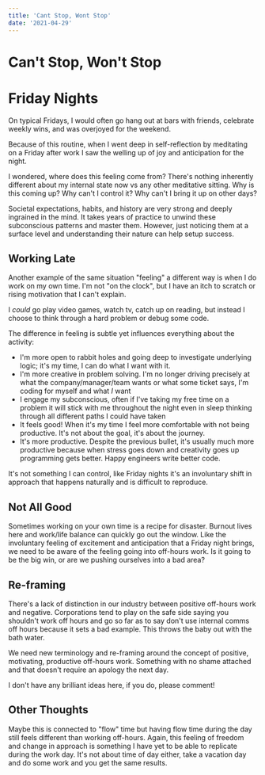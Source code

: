 ```yaml
---
title: 'Cant Stop, Wont Stop'
date: '2021-04-29'
---
```


# Can't Stop, Won't Stop

# Friday Nights

On typical Fridays, I would often go hang out at bars with friends, celebrate weekly wins, and was overjoyed for the weekend.

Because of this routine, when I went deep in self-reflection by meditating on a Friday after work I saw the welling up of joy and anticipation for the night.

I wondered, where does this feeling come from? There's nothing inherently different about my internal state now vs any other meditative sitting. Why is this coming up? Why can't I control it? Why can't I bring it up on other days?

Societal expectations, habits, and history are very strong and deeply ingrained in the mind. It takes years of practice to unwind these subconscious patterns and master them. However, just noticing them at a surface level and understanding their nature can help setup success.

## Working Late

Another example of the same situation "feeling" a different way is when I do work on my own time. I'm not "on the clock", but I have an itch to scratch or rising motivation that I can't explain.

I _could_ go play video games, watch tv, catch up on reading, but instead I choose to think through a hard problem or debug some code.

The difference in feeling is subtle yet influences everything about the activity:

* I'm more open to rabbit holes and going deep to investigate underlying logic; it's my time, I can do what I want with it.
* I'm more creative in problem solving. I'm no longer driving precisely at what the company/manager/team wants or what some ticket says, I'm coding for myself and what _I_ want
* I engage my subconscious, often if I've taking my free time on a problem it will stick with me throughout the night even in sleep thinking through all different paths I could have taken
* It feels good! When it's my time I feel more comfortable with not being productive. It's not about the goal, it's about the journey.
* It's more productive. Despite the previous bullet, it's usually much more productive because when stress goes down and creativity goes up programming gets better. Happy engineers write better code.

It's not something I can control, like Friday nights it's an involuntary shift in approach that happens naturally and is difficult to reproduce.

## Not All Good

Sometimes working on your own time is a recipe for disaster. Burnout lives here and work/life balance can quickly go out the window. Like the involuntary feeling of excitement and anticipation that a Friday night brings, we need to be aware of the feeling going into off-hours work. Is it going to be the big win, or are we pushing ourselves into a bad area?

## Re-framing

There's a lack of distinction in our industry between positive off-hours work and negative. Corporations tend to play on the safe side saying you shouldn't work off hours and go so far as to say don't use internal comms off hours because it sets a bad example. This throws the baby out with the bath water.

We need new terminology and re-framing around the concept of positive, motivating, productive off-hours work. Something with no shame attached and that doesn't require an apology the next day.

I don't have any brilliant ideas here, if you do, please comment!

## Other Thoughts

Maybe this is connected to "flow" time but having flow time during the day still feels different than working off-hours. Again, this feeling of freedom and change in approach is something I have yet to be able to replicate during the work day. It's not about time of day either, take a vacation day and do some work and you get the same results.

